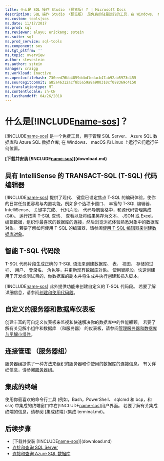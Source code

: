 ```yaml
---
title: 什么是 SQL 操作 Studio （预览版）？ | Microsoft Docs
description: SQL 操作 Studio （预览版） 是免费的轻量运行的工具，在 Windows、 macOS 和 Linux，用于管理 SQL Server、 Azure SQL 数据库和 Azure SQL 数据仓库;它们运行任何位置。
ms.custom: tools|sos
ms.date: 11/17/2017
ms.prod: sql
ms.reviewer: alayu; erickang; sstein
ms.suite: sql
ms.prod_service: sql-tools
ms.component: sos
ms.tgt_pltfrm: ''
ms.topic: overview
author: stevestein
ms.author: sstein
manager: craigg
ms.workload: Inactive
ms.openlocfilehash: 730eed76bb4859ddbd1edacb47ab92ab5973d455
ms.sourcegitcommit: a85a46312acf8b5a59a8a900310cf088369c4150
ms.translationtype: MT
ms.contentlocale: zh-CN
ms.lasthandoff: 04/26/2018
---
```

# <a name="what-is-includename-sosincludesname-sosmd"></a>什么是[!INCLUDE[name-sos](../includes/name-sos.md)]？

[!INCLUDE[name-sos](../includes/name-sos-short.md)] 是一个免费工具，用于管理 SQL Server、 Azure SQL 数据库和 Azure SQL 数据仓库; 在 Windows、 macOS 和 Linux 上运行它们运行任何位置。

**[下载并安装 [!INCLUDE[name-sos](../includes/name-sos-short.md)]](download.md)**


## <a name="transact-sql-t-sql-code-editor-with-intellisense"></a>具有 IntelliSense 的 TRANSACT-SQL (T-SQL) 代码编辑器

[!INCLUDE[name-sos](../includes/name-sos-short.md)] 提供了现代、 键盘已设定焦点 T-SQL 的编码体验，使你的日常任务更容易与内置功能，例如多个选项卡窗口、 丰富的 T-SQL 编辑器、 IntelliSense、 关键字完成、 代码片段、 代码导航窗格中，和源代码管理集成 (Git)。 运行按需 T-SQL 查询、 查看以及将结果另存为文本、 JSON 或 Excel。 编辑数据，组织你最喜欢的数据库的连接，然后浏览浏览体验熟悉对象中的数据库对象。 若要了解如何使用 T-SQL 的编辑器，请参阅[使用 T-SQL 编辑器来创建数据库对象](tutorial-sql-editor.md)。

## <a name="smart-t-sql-code-snippets"></a>智能 T-SQL 代码段

T-SQL 代码片段生成正确的 T-SQL 语法来创建数据库、 表、 视图、 存储的过程、 用户、 登录名、 角色等，并更新现有数据库对象。 使用智能段，快速创建用于开发或测试目的，你数据库的副本并将生成并执行创建和插入脚本。

[!INCLUDE[name-sos](../includes/name-sos-short.md)] 此外提供功能来创建自定义的 T-SQL 代码段。 若要了解详细信息，请参阅[创建和使用代码段](code-snippets.md)。


## <a name="customizable-server-and-database-dashboards"></a>自定义的服务器和数据库仪表板

创建丰富的可自定义仪表板来监视和快速解决你的数据库中的性能瓶颈。 若要了解有关见解小组件和数据库 （和服务器） 的仪表板，请参阅[管理服务器和数据库与见解小组件](insight-widgets.md)。

## <a name="connection-management-server-groups"></a>连接管理 （服务器组）

服务器组提供了一种方法来组织的服务器和你使用的数据库的连接信息。 有关详细信息，请参阅[服务器组](server-groups.md)。

## <a name="integrated-terminal"></a>集成的终端

使用你最喜欢的命令行工具 (例如，Bash，PowerShell、 sqlcmd 和 bcp，和 ssh) 中集成的终端窗口中右[!INCLUDE[name-sos](../includes/name-sos-short.md)]用户界面。 若要了解有关集成终端的信息，请参阅 [集成终端] (集成 terminal.md)。

## <a name="next-steps"></a>后续步骤
- [下载并安装 [!INCLUDE[name-sos](../includes/name-sos-short.md)]](download.md)
- [连接和查询 SQL Server](quickstart-sql-server.md)
- [连接和查询 Azure SQL 数据库](quickstart-sql-database.md)